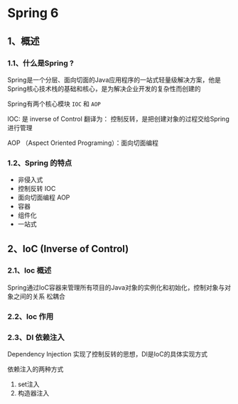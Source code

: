 # Spring 6

## 1、概述

### 1.1、什么是Spring ?

Spring是一个分层、面向切面的Java应用程序的一站式轻量级解决方案，他是Spring核心技术栈的基础和核心，是为解决企业开发的复杂性而创建的

Spring有两个核心模块  `IOC` 和 `AOP`

IOC: 是 inverse of  Control 翻译为： 控制反转，是把创建对象的过程交给Spring进行管理 

AOP （Aspect Oriented Programing）：面向切面编程

### 1.2、Spring 的特点

- 非侵入式
- 控制反转 IOC
- 面向切面编程 AOP
- 容器
- 组件化
- 一站式



## 2、IoC (Inverse of Control)

### 2.1、Ioc 概述

Spring通过IoC容器来管理所有项目的Java对象的实例化和初始化，控制对象与对象之间的关系 松耦合 



### 2.2、Ioc 作用





### 2.3、DI 依赖注入

Dependency Injection 实现了控制反转的思想，DI是IoC的具体实现方式

依赖注入的两种方式

1. set注入
2. 构造器注入




